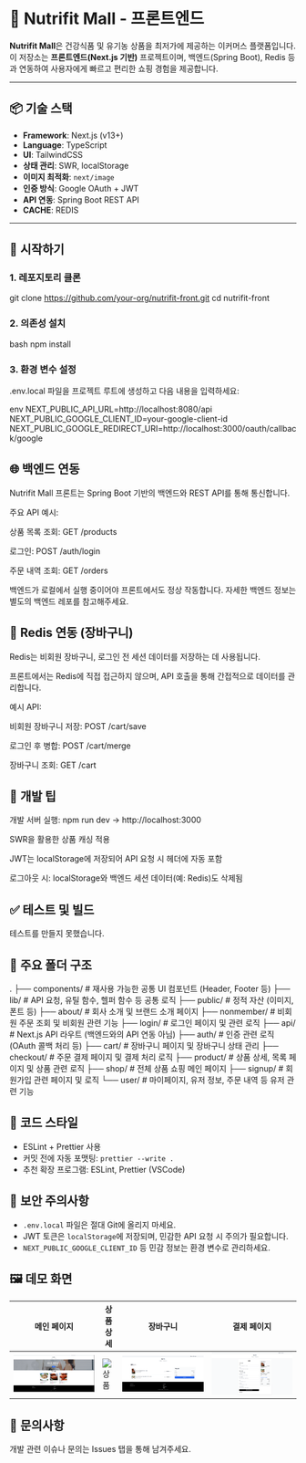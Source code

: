# 🛒 Nutrifit Mall - 프론트엔드

**Nutrifit Mall**은 건강식품 및 유기농 상품을 최저가에 제공하는 이커머스 플랫폼입니다. 이 저장소는 **프론트엔드(Next.js 기반)** 프로젝트이며, 백엔드(Spring Boot), Redis 등과 연동하여 사용자에게 빠르고 편리한 쇼핑 경험을 제공합니다.

---

## 📦 기술 스택

- **Framework**: Next.js (v13+)
- **Language**: TypeScript
- **UI**: TailwindCSS
- **상태 관리**: SWR, localStorage
- **이미지 최적화**: `next/image`
- **인증 방식**: Google OAuth + JWT
- **API 연동**: Spring Boot REST API
- **CACHE**: REDIS

---

## 🚀 시작하기

### 1. 레포지토리 클론

git clone https://github.com/your-org/nutrifit-front.git
cd nutrifit-front

### 2. 의존성 설치

bash
npm install

### 3. 환경 변수 설정

.env.local 파일을 프로젝트 루트에 생성하고 다음 내용을 입력하세요:

env
NEXT_PUBLIC_API_URL=http://localhost:8080/api
NEXT_PUBLIC_GOOGLE_CLIENT_ID=your-google-client-id
NEXT_PUBLIC_GOOGLE_REDIRECT_URI=http://localhost:3000/oauth/callback/google

## 🌐 백엔드 연동

Nutrifit Mall 프론트는 Spring Boot 기반의 백엔드와 REST API를 통해 통신합니다.

주요 API 예시:

상품 목록 조회: GET /products

로그인: POST /auth/login

주문 내역 조회: GET /orders

백엔드가 로컬에서 실행 중이어야 프론트에서도 정상 작동합니다. 자세한 백엔드 정보는 별도의 백엔드 레포를 참고해주세요.

## 🧠 Redis 연동 (장바구니)

Redis는 비회원 장바구니, 로그인 전 세션 데이터를 저장하는 데 사용됩니다.

프론트에서는 Redis에 직접 접근하지 않으며, API 호출을 통해 간접적으로 데이터를 관리합니다.

예시 API:

비회원 장바구니 저장: POST /cart/save

로그인 후 병합: POST /cart/merge

장바구니 조회: GET /cart

## 🧠 개발 팁

개발 서버 실행: npm run dev → http://localhost:3000

SWR을 활용한 상품 캐싱 적용

JWT는 localStorage에 저장되어 API 요청 시 헤더에 자동 포함

로그아웃 시: localStorage와 백엔드 세션 데이터(예: Redis)도 삭제됨

## ✅ 테스트 및 빌드

테스트를 만들지 못했습니다.

## 📁 주요 폴더 구조

.
├── components/ # 재사용 가능한 공통 UI 컴포넌트 (Header, Footer 등)
├── lib/ # API 요청, 유틸 함수, 헬퍼 함수 등 공통 로직
├── public/ # 정적 자산 (이미지, 폰트 등)
├── about/ # 회사 소개 및 브랜드 소개 페이지
├── nonmember/ # 비회원 주문 조회 및 비회원 관련 기능
├── login/ # 로그인 페이지 및 관련 로직
├── api/ # Next.js API 라우트 (백엔드와의 API 연동 아님)
├── auth/ # 인증 관련 로직 (OAuth 콜백 처리 등)
├── cart/ # 장바구니 페이지 및 장바구니 상태 관리
├── checkout/ # 주문 결제 페이지 및 결제 처리 로직
├── product/ # 상품 상세, 목록 페이지 및 상품 관련 로직
├── shop/ # 전체 상품 쇼핑 메인 페이지
├── signup/ # 회원가입 관련 페이지 및 로직
└── user/ # 마이페이지, 유저 정보, 주문 내역 등 유저 관련 기능

## 🧹 코드 스타일

- ESLint + Prettier 사용
- 커밋 전에 자동 포맷팅: `prettier --write .`
- 추천 확장 프로그램: ESLint, Prettier (VSCode)

## 🔐 보안 주의사항

- `.env.local` 파일은 절대 Git에 올리지 마세요.
- JWT 토큰은 `localStorage`에 저장되며, 민감한 API 요청 시 주의가 필요합니다.
- `NEXT_PUBLIC_GOOGLE_CLIENT_ID` 등 민감 정보는 환경 변수로 관리하세요.

## 🖼️ 데모 화면

| 메인 페이지                          | 상품 상세                               | 장바구니                                 | 결제 페이지                              |
| ------------------------------------ | --------------------------------------- | ---------------------------------------- | ---------------------------------------- |
| ![메인](public/screenshots/main.png) | ![상품](public/screenshots/product.png) | ![장바구니](public/screenshots/cart.png) | ![결제](public/screenshots/checkout.png) |

## 🙋 문의사항

개발 관련 이슈나 문의는 Issues 탭을 통해 남겨주세요.
